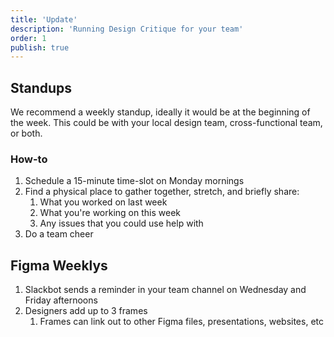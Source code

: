 ```yaml
---
title: 'Update'
description: 'Running Design Critique for your team'
order: 1
publish: true
---
```


## Standups

We recommend a weekly standup, ideally it would be at the beginning of the week. This could be with your local design team, cross-functional team, or both.

### How-to

1. Schedule a 15-minute time-slot on Monday mornings
1. Find a physical place to gather together, stretch, and briefly share:
    1. What you worked on last week
    1. What you're working on this week
    1. Any issues that you could use help with
1. Do a team cheer

## Figma Weeklys

1. Slackbot sends a reminder in your team channel on Wednesday and Friday afternoons
1. Designers add up to 3 frames
    1. Frames can link out to other Figma files, presentations, websites, etc
